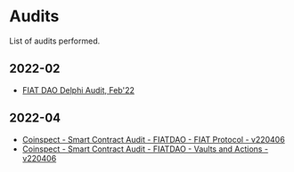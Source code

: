 # Audits

List of audits performed.

## 2022-02

- [FIAT DAO Delphi Audit, Feb'22](./2022-02/FIAT%20DAO%20Delphi%20Audit,%20Feb'22.pdf)

## 2022-04

- [Coinspect - Smart Contract Audit - FIATDAO - FIAT Protocol - v220406](./2022-04/Coinspect%20-%20Smart%20Contract%20Audit%20-%20FIATDAO%20-%20FIAT%20Protocol%20-%20v220406.pdf)
- [Coinspect - Smart Contract Audit - FIATDAO - Vaults and Actions - v220406](./2022-04/Coinspect%20-%20Smart%20Contract%20Audit%20-%20FIATDAO%20-%20Vaults%20and%20Actions%20-%20v220406.pdf)

